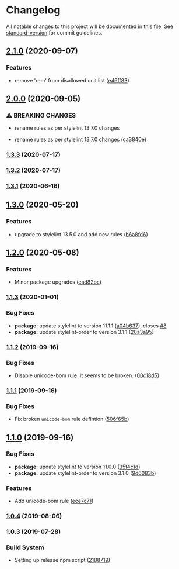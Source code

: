 # Changelog

All notable changes to this project will be documented in this file. See [standard-version](https://github.com/conventional-changelog/standard-version) for commit guidelines.

## [2.1.0](https://github.com/GlobexDesignsInc/stylelint-config-globex/compare/v2.0.0...v2.1.0) (2020-09-07)


### Features

* remove 'rem' from disallowed unit list ([e46ff83](https://github.com/GlobexDesignsInc/stylelint-config-globex/commit/e46ff83e6f05df555f34dd706101a856dde2590c))

## [2.0.0](https://github.com/GlobexDesignsInc/stylelint-config-globex/compare/v1.3.3...v2.0.0) (2020-09-05)


### ⚠ BREAKING CHANGES

* rename rules as per stylelint 13.7.0 changes

* rename rules as per stylelint 13.7.0 changes ([ca3840e](https://github.com/GlobexDesignsInc/stylelint-config-globex/commit/ca3840e518b07653ab0b326100bcedc368157e73))

### [1.3.3](https://github.com/GlobexDesignsInc/stylelint-config-globex/compare/v1.3.2...v1.3.3) (2020-07-17)

### [1.3.2](https://github.com/GlobexDesignsInc/stylelint-config-globex/compare/v1.3.1...v1.3.2) (2020-07-17)

### [1.3.1](https://github.com/GlobexDesignsInc/stylelint-config-globex/compare/v1.3.0...v1.3.1) (2020-06-16)

## [1.3.0](https://github.com/GlobexDesignsInc/stylelint-config-globex/compare/v1.2.0...v1.3.0) (2020-05-20)


### Features

* upgrade to stylelint 13.5.0 and add new rules ([b6a8fd6](https://github.com/GlobexDesignsInc/stylelint-config-globex/commit/b6a8fd66ced89a6cb66b7ba646ce8a438de6907e))

## [1.2.0](https://github.com/GlobexDesignsInc/stylelint-config-globex/compare/v1.1.3...v1.2.0) (2020-05-08)


### Features

* Minor package upgrades ([ead82bc](https://github.com/GlobexDesignsInc/stylelint-config-globex/commit/ead82bc724f7e3551c0ba73440e651dc76abccc7))

### [1.1.3](https://github.com/GlobexDesignsInc/stylelint-config-globex/compare/v1.1.2...v1.1.3) (2020-01-01)


### Bug Fixes

* **package:** update stylelint to version 11.1.1 ([a04b637](https://github.com/GlobexDesignsInc/stylelint-config-globex/commit/a04b6373e2d1462a4c661a43a1facf46a97796d6)), closes [#8](https://github.com/GlobexDesignsInc/stylelint-config-globex/issues/8)
* **package:** update stylelint-order to version 3.1.1 ([20a3a95](https://github.com/GlobexDesignsInc/stylelint-config-globex/commit/20a3a952945b96c9cbd52014c9116a3b34f9ac50))

### [1.1.2](https://github.com/GlobexDesignsInc/stylelint-config-globex/compare/v1.1.1...v1.1.2) (2019-09-16)


### Bug Fixes

* Disable unicode-bom rule. It seems to be broken. ([00c18d5](https://github.com/GlobexDesignsInc/stylelint-config-globex/commit/00c18d5))

### [1.1.1](https://github.com/GlobexDesignsInc/stylelint-config-globex/compare/v1.1.0...v1.1.1) (2019-09-16)


### Bug Fixes

* Fix broken `unicode-bom` rule defintion ([506f65b](https://github.com/GlobexDesignsInc/stylelint-config-globex/commit/506f65b))

## [1.1.0](https://github.com/GlobexDesignsInc/stylelint-config-globex/compare/v1.0.4...v1.1.0) (2019-09-16)


### Bug Fixes

* **package:** update stylelint to version 11.0.0 ([35f4c1d](https://github.com/GlobexDesignsInc/stylelint-config-globex/commit/35f4c1d))
* **package:** update stylelint-order to version 3.1.0 ([9d6083b](https://github.com/GlobexDesignsInc/stylelint-config-globex/commit/9d6083b))


### Features

* Add unicode-bom rule ([ece7c71](https://github.com/GlobexDesignsInc/stylelint-config-globex/commit/ece7c71))

### [1.0.4](https://github.com/GlobexDesignsInc/stylelint-config-globex/compare/v1.0.3...v1.0.4) (2019-08-06)

### 1.0.3 (2019-07-28)


### Build System

* Setting up release npm script ([2188719](https://github.com/GlobexDesignsInc/stylelint-config-globex/commit/2188719))

